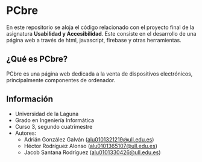 # PCbre
En este repositorio se aloja el código relacionado con el proyecto final de la asignatura __Usabilidad y Accesibilidad__. Este consiste en el desarrollo de una página web a través de html, javascript, firebase y otras herramientas.

## ¿Qué es PCbre?
PCbre es una página web dedicada a la venta de dispositivos electrónicos, principalmente componentes de ordenador.

## Información
- Universidad de la Laguna
- Grado en Ingeniería Informática 
- Curso 3, segundo cuatrimestre
- Autores:
  - Adrián González Galván (alu0101321219@ull.edu.es)
  - Héctor Rodríguez Alonso (alu0101365107@ull.edu.es)
  - Jacob Santana Rodríguez (alu0101330426@ull.edu.es)